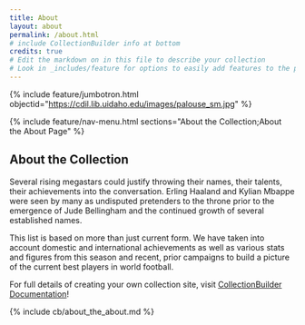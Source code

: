```yaml
---
title: About
layout: about
permalink: /about.html
# include CollectionBuilder info at bottom
credits: true
# Edit the markdown on in this file to describe your collection
# Look in _includes/feature for options to easily add features to the page
---
```


{% include feature/jumbotron.html objectid="https://cdil.lib.uidaho.edu/images/palouse_sm.jpg" %}

{% include feature/nav-menu.html sections="About the Collection;About the About Page" %}

## About the Collection

Several rising megastars could justify throwing their names, their talents, their achievements into the conversation. Erling Haaland and Kylian Mbappe were seen by many as undisputed pretenders to the throne prior to the emergence of Jude Bellingham and the continued growth of several established names.

This list is based on more than just current form. We have taken into account domestic and international achievements as well as various stats and figures from this season and recent, prior campaigns to build a picture of the current best players in world football.

For full details of creating your own collection site, visit [CollectionBuilder Documentation](https://collectionbuilder.github.io/cb-docs/)!

<!-- IMPORTANT!!! DELETE this comment and the include below when you are finished editing this page for your collection. The include below introduces about page features. They will show up on your collection's about page until you delete it.  -->
{% include cb/about_the_about.md %} 
